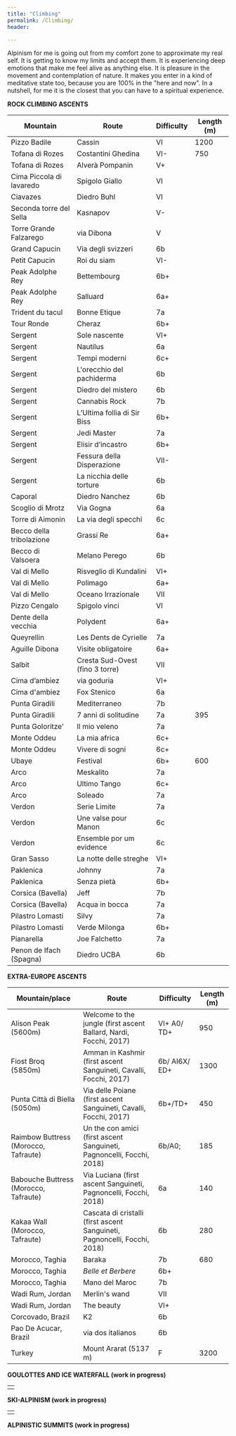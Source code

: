 ```yaml
---
title: "Climbing"
permalink: /Climbing/
header:

---
```


Alpinism for me is going out from my comfort zone to approximate my real self. It is getting to know my limits and accept them. It is experiencing deep emotions that make me feel alive as anything else. It is pleasure in the movement and contemplation of nature. It makes you enter in a kind of meditative state too, because you are 100% in the "here and now". In a nutshell, for me it is the closest that you can have to a spiritual experience.   



**ROCK CLIMBING ASCENTS**

| Mountain                 | Route                           | Difficulty | Length (m) |
| ------------------------ | ------------------------------- | ---------- | ---------- |
| Pizzo Badile             | Cassin                          | VI         | 1200       |
| Tofana di Rozes          | Costantini Ghedina              | VI-        | 750        |
| Tofana di Rozes          | Alverà Pompanin                 | V+         |            |
| Cima Piccola di lavaredo | Spigolo Giallo                  | VI         |            |
| Ciavazes                 | Diedro Buhl                     | VI         |            |
| Seconda torre del Sella  | Kasnapov                        | V-         |            |
| Torre Grande Falzarego   | via Dibona                      | V          |            |
| Grand Capucin            | Via degli svizzeri              | 6b         |            |
| Petit Capucin            | Roi du siam                     | VI-        |            |
| Peak Adolphe Rey         | Bettembourg                     | 6b+        |            |
| Peak Adolphe Rey         | Salluard                        | 6a+        |            |
| Trident du tacul         | Bonne Etique                    | 7a         |            |
| Tour Ronde               | Cheraz                          | 6b+        |            |
| Sergent                  | Sole nascente                   | VI+        |            |
| Sergent                  | Nautilus                        | 6a         |            |
| Sergent                  | Tempi moderni                   | 6c+        |            |
| Sergent                  | L'orecchio del pachiderma       | 6b         |            |
| Sergent                  | Diedro del mistero              | 6b         |            |
| Sergent                  | Cannabis Rock                   | 7b         |            |
| Sergent                  | L’Ultima follia di Sir Biss     | 6b+        |            |
| Sergent                  | Jedi Master                     | 7a         |            |
| Sergent                  | Elisir d’incastro               | 6b+        |            |
| Sergent                  | Fessura della Disperazione      | VII-       |            |
| Sergent                  | La nicchia delle torture        | 6b         |            |
| Caporal                  | Diedro Nanchez                  | 6b         |            |
| Scoglio di Mrotz         | Via Gogna                       | 6a         |            |
| Torre di Aimonin         | La via degli specchi            | 6c         |            |
| Becco della tribolazione | Grassi Re                       | 6a+        |            |
| Becco di Valsoera        | Melano Perego                   | 6b         |            |
| Val di Mello             | Risveglio di Kundalini          | VI+        |            |
| Val di Mello             | Polimago                        | 6a+        |            |
| Val di Mello             | Oceano Irrazionale              | VII        |            |
| Pizzo Cengalo            | Spigolo vinci                   | VI         |            |
| Dente della vecchia      | Polydent                        | 6a+        |            |
| Queyrellin               | Les Dents de Cyrielle           | 7a         |            |
| Aguille Dibona           | Visite obligatoire              | 6a+        |            |
| Salbit                   | Cresta Sud-Ovest (fino 3 torre) | VII        |            |
| Cima d’ambiez            | via goduria                     | VI+        |            |
| Cima d'ambiez            | Fox Stenico                     | 6a         |            |
| Punta Giradili           | Mediterraneo                    | 7b         |            |
| Punta Giradili           | 7 anni di solitudine            | 7a         | 395        |
| Punta Goloritze'         | Il mio veleno                   | 7a         |            |
| Monte Oddeu              | La mia africa                   | 6c+        |            |
| Monte Oddeu              | Vivere di sogni                 | 6c+        |            |
| Ubaye                    | Festival                        | 6b+        | 600        |
| Arco                     | Meskalito                       | 7a         |            |
| Arco                     | Ultimo Tango                    | 6c+        |            |
| Arco                     | Soleado                         | 7a         |            |
| Verdon                   | Serie Limite                    | 7a         |            |
| Verdon                   | Une valse pour Manon            | 6c         |            |
| Verdon                   | Ensemble por um evidence        | 6c         |            |
| Gran Sasso               | La notte delle streghe          | VI+        |            |
| Paklenica                | Johnny                          | 7a         |            |
| Paklenica                | Senza pietà                     | 6b+        |            |
| Corsica (Bavella)        | Jeff                            | 7b         |            |
| Corsica (Bavella)        | Acqua in bocca                  | 7a         |            |
| Pilastro Lomasti         | Silvy                           | 7a         |            |
| Pilastro Lomasti         | Verde Milonga                   | 6b+        |            |
| Pianarella               | Joe Falchetto                   | 7a         |            |
| Penon de Ifach (Spagna)  | Diedro UCBA                     | 6b         |            |

**EXTRA-EUROPE ASCENTS**



| Mountain/place                              | Route                                                        | Difficulty    | Length (m) |
| ------------------------------------------- | ------------------------------------------------------------ | ------------- | ---------- |
| Alison Peak (5600m)                         | Welcome to the jungle (first ascent Ballard, Nardi, Focchi, 2017) | VI+ A0/ TD+   | 950        |
| Fiost Broq (5850m)                          | Amman in Kashmir (first ascent Sanguineti, Cavalli, Focchi, 2017) | 6b/ AI6X/ ED+ | 1300       |
| Punta Città di Biella (5050m)               | Via delle Poiane (first ascent Sanguineti, Cavalli, Focchi, 2017) | 6b+/TD+       | 450        |
| Raimbow Buttress (Morocco, Tafraute)        | Un the con amici (first ascent Sanguineti, Pagnoncelli, Focchi, 2018) | 6b/A0;        | 185        |
| Babouche Buttress (Morocco, Tafraute)       | Via Luciana (first ascent Sanguineti, Pagnoncelli, Focchi, 2018) | 6a            | 140        |
| Kakaa Wall              (Morocco, Tafraute) | Cascata di cristalli (first ascent Sanguineti, Pagnoncelli, Focchi, 2018) | 6b            | 280        |
| Morocco, Taghia                             | Baraka                                                       | 7b            | 680        |
| Morocco, Taghia                             | *Belle et Berbere*                                           | 6b+           |            |
| Morocco, Taghia                             | Mano del Maroc                                               | 7b            |            |
| Wadi Rum, Jordan                            | Merlin's wand                                                | VII           |            |
| Wadi Rum, Jordan                            | The beauty                                                   | VI+           |            |
| Corcovado, Brazil                           | K2                                                           | 6b            |            |
| Pao De Acucar, Brazil                       | via dos italianos                                            | 6b            |            |
| Turkey                                      | Mount Ararat (5137 m)                                        | F             | 3200       |

**GOULOTTES AND ICE WATERFALL (work in progress)**

|      |
| ---- |
|      |

**SKI-ALPINISM (work in progress)**

|      |
| ---- |
|      |

**ALPINISTIC SUMMITS (work in progress)**

